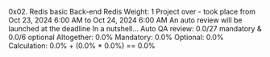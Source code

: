 0x02. Redis basic
Back-end
Redis
 Weight: 1
 Project over - took place from Oct 23, 2024 6:00 AM to Oct 24, 2024 6:00 AM
 An auto review will be launched at the deadline
In a nutshell…
Auto QA review: 0.0/27 mandatory & 0.0/6 optional
Altogether:  0.0%
Mandatory: 0.0%
Optional: 0.0%
Calculation:  0.0% + (0.0% * 0.0%)  == 0.0%
